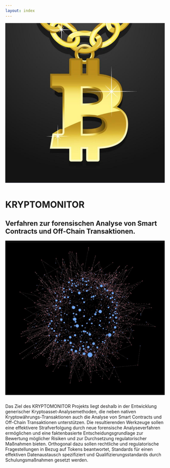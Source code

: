```yaml
---
layout: index
---
```


<div class="home">
  <div class = "row">
    <div class = "col s12 m12 l12">
      <div class = "card-panel">
        <div class = "valign-wrapper">
          <div class = "col s12 m3 l3 center">
            <div>
              <a href='/about'>
                <img src="/img/about-square.jpg" alt="" class="circle responsive-img hoverable">
              </a>
            </div>
            <div style = 'padding: 5px 0px'></div>
          </div>
          <div class = "col s12 m9 l9">
            <p>
              <h1>
                KRYPTOMONITOR
              </h1>
              <h2>
                Verfahren zur forensischen Analyse von Smart Contracts und Off-Chain Transaktionen.
              </h2>
            </p>
          </div>
        </div>
      </div>
    </div>
  </div>
  
  <div class = "row">
    <div class = "col s12 m12 l12">
      <div class = "card-panel">
        <div class = "valign-wrapper">
          <div class = "col s12 m3 l3 center">
            <div>
              <a href='/about'>
                <img src="/img/locky.png" alt="" class="circle responsive-img hoverable">
              </a>
            </div>
            <div style = 'padding: 5px 0px'></div>
          </div>
          <div class = "col s12 m9 l9">
            <p>
              Das Ziel des KRYPTOMONITOR Projekts liegt deshalb in der Entwicklung generischer Kryptoasset-Analysemethoden, die neben nativen Kryptowährungs-Transaktionen auch die Analyse von Smart Contracts und Off-Chain Transaktionen unterstützen. Die resultierenden Werkzeuge sollen eine effektivere Strafverfolgung durch neue forensische Analyseverfahren ermöglichen und eine faktenbasierte Entscheidungsgrundlage zur Bewertung möglicher Risiken und zur Durchsetzung regulatorischer Maßnahmen bieten. Orthogonal dazu sollen rechtliche und regulatorische Fragestellungen in Bezug auf Tokens beantwortet, Standards für einen effektiven Datenaustausch spezifiziert und Qualifizierungsstandards durch Schulungsmaßnahmen gesetzt werden. 
            </p>
          </div>
        </div>
      </div>
    </div>
  </div>

</div>

<script>
  particlesJS.load('particles-js', '/js/particles.json', function() {
     console.log('callback - particles.js config loaded');
  });

</script>